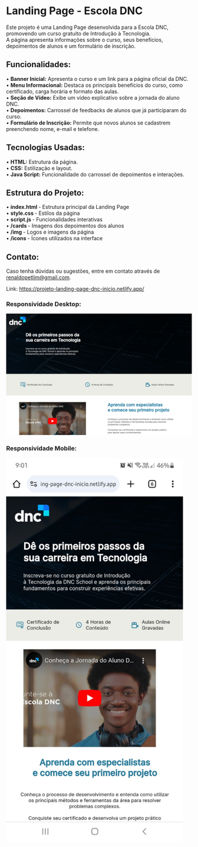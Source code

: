 # Landing Page - Escola DNC
Este projeto é uma Landing Page desenvolvida para a Escola DNC, promovendo um curso gratuito de Introdução à Tecnologia.<br> 
A página apresenta informações sobre o curso, seus benefícios, depoimentos de alunos e um formulário de inscrição.

## Funcionalidades:
• <b>Banner Inicial:</b> Apresenta o curso e um link para a página oficial da DNC.<br>
• <b>Menu Informacional:</b> Destaca os principais benefícios do curso, como certificado, carga horária e formato das aulas.<br>
• <b>Seção de Vídeo:</b> Exibe um vídeo explicativo sobre a jornada do aluno DNC.<br>
• <b>Depoimentos:</b> Carrossel de feedbacks de alunos que já participaram do curso.<br>
• <b>Formulário de Inscrição:</b> Permite que novos alunos se cadastrem preenchendo nome, e-mail e telefone.

## Tecnologias Usadas:
• <b>HTML:</b> Estrutura da página.<br>
• <b>CSS:</b> Estilização e layout.<br>
• <b>Java Script:</b> Funcionalidade do carrossel de depoimentos e interações.

## Estrutura do Projeto:
• <b>index.html </b>- Estrutura principal da Landing Page<br> 
• <b>style.css </b>- Estilos da página<br> 
• <b>script.js </b>- Funcionalidades interativas<br>
• <b>/cards </b>- Imagens dos depoimentos dos alunos<br>
• <b>/img </b>- Logos e imagens da página<br>
• <b>/icons </b>- Ícones utilizados na interface

## Contato:
Caso tenha dúvidas ou sugestões, entre em contato através de renaldopetlim@gmail.com.

Link: https://projeto-landing-page-dnc-inicio.netlify.app/

### Responsividade Desktop:
<img src="/readme/responsividade-desktop.png" width="720px">

### Responsividade Mobile:
<img src="/readme/responsividade-mobile.png" width="480px">
